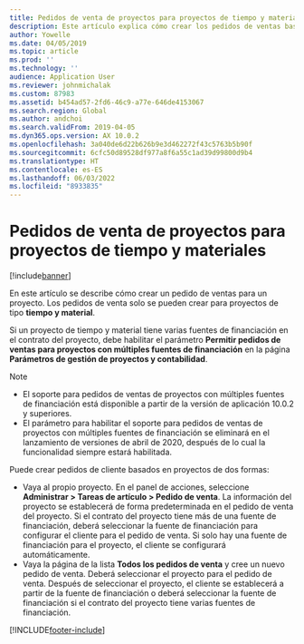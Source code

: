```yaml
---
title: Pedidos de venta de proyectos para proyectos de tiempo y materiales
description: Este artículo explica cómo crear los pedidos de ventas basados en proyectos según el tiempo y materiales del proyecto.
author: Yowelle
ms.date: 04/05/2019
ms.topic: article
ms.prod: ''
ms.technology: ''
audience: Application User
ms.reviewer: johnmichalak
ms.custom: 87983
ms.assetid: b454ad57-2fd6-46c9-a77e-646de4153067
ms.search.region: Global
ms.author: andchoi
ms.search.validFrom: 2019-04-05
ms.dyn365.ops.version: AX 10.0.2
ms.openlocfilehash: 3a040de6d22b626b9e3d462272f43c5763b5b90f
ms.sourcegitcommit: 6cfc50d89528df977a8f6a55c1ad39d99800d9b4
ms.translationtype: HT
ms.contentlocale: es-ES
ms.lasthandoff: 06/03/2022
ms.locfileid: "8933835"
---
```

# <a name="project-sales-orders-for-time-and-material-projects"></a>Pedidos de venta de proyectos para proyectos de tiempo y materiales

[!include[banner](../includes/banner.md)]

En este artículo se describe cómo crear un pedido de ventas para un proyecto. Los pedidos de venta solo se pueden crear para proyectos de tipo **tiempo y material**.

Si un proyecto de tiempo y material tiene varias fuentes de financiación en el contrato del proyecto, debe habilitar el parámetro **Permitir pedidos de ventas para proyectos con múltiples fuentes de financiación** en la página **Parámetros de gestión de proyectos y contabilidad**. 

> [!NOTE]
> - El soporte para pedidos de ventas de proyectos con múltiples fuentes de financiación está disponible a partir de la versión de aplicación 10.0.2 y superiores.
> - El parámetro para habilitar el soporte para pedidos de ventas de proyectos con múltiples fuentes de financiación se eliminará en el lanzamiento de versiones de abril de 2020, después de lo cual la funcionalidad siempre estará habilitada.

Puede crear pedidos de cliente basados en proyectos de dos formas:

- Vaya al propio proyecto. En el panel de acciones, seleccione **Administrar > Tareas de artículo > Pedido de venta**. La información del proyecto se establecerá de forma predeterminada en el pedido de venta del proyecto. Si el contrato del proyecto tiene más de una fuente de financiación, deberá seleccionar la fuente de financiación para configurar el cliente para el pedido de venta. Si solo hay una fuente de financiación para el proyecto, el cliente se configurará automáticamente.
- Vaya la página de la lista **Todos los pedidos de venta** y cree un nuevo pedido de venta. Deberá seleccionar el proyecto para el pedido de venta. Después de seleccionar el proyecto, el cliente se establecerá a partir de la fuente de financiación o deberá seleccionar la fuente de financiación si el contrato del proyecto tiene varias fuentes de financiación.



[!INCLUDE[footer-include](../includes/footer-banner.md)]